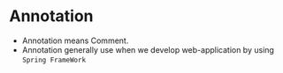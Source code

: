 # Annotation

- Annotation means Comment. 
- Annotation generally use when we develop web-application by using `Spring FrameWork`
